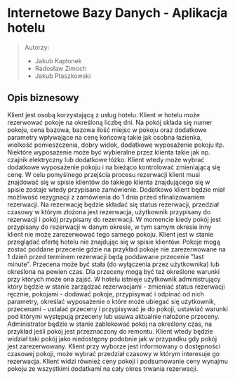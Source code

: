 # Internetowe Bazy Danych - Aplikacja hotelu

> Autorzy:
> - Jakub Kapłonek
> - Radosław Zimoch
> - Jakub Ptaszkowski

## Opis biznesowy

Klient jest osobą korzystającą z usług hotelu. Klient w hotelu może rezerwować pokoje na określoną liczbę dni. Na pokój składa się numer pokoju, cena bazowa, bazowa ilość miejsc w pokoju oraz dodatkowe parametry wpływające na cenę końcową takie jak osobna łazienka, wielkość pomieszczenia, dobry widok, dodatkowe wyposażenie pokoju itp. Niektóre wyposażenie może być wybieralne przez klienta takie jak np. czajnik elektryczny lub dodatkowe łóżko. Klient wtedy może wybrać dodatkowe wyposażenie pokoju i na bieżąco kontrolować zmieniającą się cenę. W celu pomyślnego przejścia procesu rezerwacji klient musi znajdować się w spisie klientów do takiego klienta znajdującego się w spisie zostaje wtedy przypisane zamówienie. Dodatkowo klient będzie miał możliwość rezygnacji z zamówienia do 1 dnia przed sfinalizowaniem rezerwacji. Na rezerwację będzie składać się status rezerwacji, przedział czasowy w którym złożona jest rezerwacja, użytkownik przypisany do rezerwacji i pokój przypisany do rezerwacji. W momencie kiedy pokój jest przypisany do rezerwacji w danym okresie, w tym samym okresie inny klient nie może zarezerwować tego samego pokoju. Klient jest w stanie przeglądać ofertę hotelu nie znajdując się w spisie klientów. Pokoje mogą zostać poddane przecenie gdzie na przykład pokoje nie zarezerwowane na 1 dzień przed terminem rezerwacji będą poddawane przecenie "last minute". Przecena może być stała (do wyłączenia przez użytkownika) lub określona na pewien czas. Dla przeceny mogą być też określone warunki przy których może ona zajść. W hotelu istnieje użytkownik administrujący który będzie w stanie zarządzać rezerwacjami - zmieniać status rezerwacji ręcznie, pokojami - dodawać pokoje, przypisywać i odpinać od nich parametry, określać wyposażenie o które może ubiegać się użytkownik, przecenami - ustalać przeceny i przypisywać je do pokoji, ustawiać warunki pod którymi występują przeceny lub usuwa aktualnie nałożone przeceny. Administrator będzie w stanie zablokować pokój na określony czas, na przykład jeśli pokój jest przeznaczony do remontu. Klient wtedy będzie widział taki pokój jako niedostępny podobnie jak w przypadku gdy pokój jest zarezerwowany. Klient przy wyborze jest informowany o dostępności czasowej pokoji, może wybrać przedział czasowy w którym interesuje go rezerwacja. Klient widzi również ceny pokoji i podsumowanie ceny wynajmu pokoju ze wszystkimi dodatkami na cały okres trwania rezerwacji.
